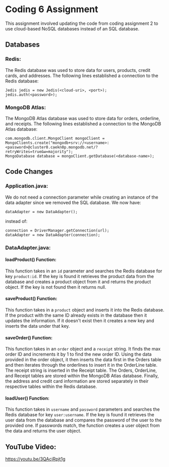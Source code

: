 # Coding 6 Assignment
This assignment involved updating the code from coding assignment 2 to use cloud-based NoSQL databases instead of an SQL database.

## Databases

### Redis:
The Redis database was used to store data for users, products, credit cards, and addresses.
The following lines established a connection to the Redis database:
```
Jedis jedis = new Jedis(<cloud-uri>, <port>);
jedis.auth(<password>);
```

### MongoDB Atlas:
The MongoDB Atlas database was used to store data for orders, orderline, and receipts.
The following lines established a connection to the MongoDB Atlas database:
```
com.mongodb.client.MongoClient mongoClient = MongoClients.create("mongodb+srv://<username>:<password>@cluster0.caekn0p.mongodb.net/?retryWrites=true&w=majority");
MongoDatabase database = mongoClient.getDatabase(<database-name>);
```

## Code Changes

### Application.java:
We do not need a connection parameter while creating an instance of the data adapter since we removed the SQL database.
We now have:
```
dataAdapter = new DataAdapter();
```
instead of:
```
connection = DriverManager.getConnection(url);
dataAdapter = new DataAdapter(connection);
```

### DataAdapter.java:
#### loadProduct() Function:
This function takes in an `id` parameter and searches the Redis database for key `product:id`. If the key is found it retrieves the product data from the database and creates a product object from it and returns the product object. If the key is not found then it returns null.

#### saveProduct() Function:
This function takes in a `product` object and inserts it into the Redis database. If the product with the same ID already exists in the database then it updates the information. If it doesn't exist then it creates a new key and inserts the data under that key.

#### saveOrder() Function:
This function takes in an `order` object and a `receipt` string. It finds the max order ID and increments it by 1 to find the new order ID. Using the data provided in the order object, it then inserts the data first in the Orders table and then iterates through the orderlines to insert it in the OrderLine table. The receipt string is inserted in the Receipt table. The Orders, OrderLine, and Receipt tables are stored within the MongoDB Atlas database. Finally, the address and credit card information are stored separately in their respective tables within the Redis database.

#### loadUser() Function:
This function takes in `username` and `password` parameters and searches the Redis database for key `user:username`. If the key is found it retrieves the user data from the database and compares the password of the user to the provided one. If passwords match, the function creates a user object from the data and returns the user object. 

## YouTube Video:
https://youtu.be/3QAcjRpjt1g

